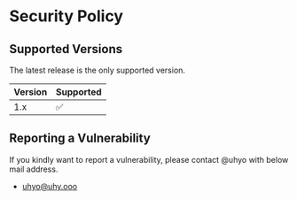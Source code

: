 # Security Policy

## Supported Versions

The latest release is the only supported version.

| Version | Supported          |
| ------- | ------------------ |
| 1.x     | :white_check_mark: |


## Reporting a Vulnerability

If you kindly want to report a vulnerability, please contact @uhyo with below mail address.

- uhyo@uhy.ooo
